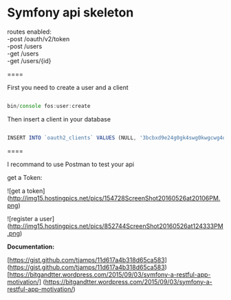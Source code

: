 Symfony api skeleton
====

routes enabled:</br>
-post /oauth/v2/token</br>
-post /users</br>
-get /users</br>
-get /users/{id}

====

First you need to create a user and a client

```javascript

bin/console fos:user:create

```

Then insert a client in your database

```javascript

INSERT INTO `oauth2_clients` VALUES (NULL, '3bcbxd9e24g0gk4swg0kwgcwg4o8k8g4g888kwc44gcc0gwwk4', 'a:0:{}', '4ok2x70rlfokc8g0wws8c8kwcokw80k44sg48goc0ok4w0so0k', 'a:1:{i:0;s:8:"password";}');

```

====

I recommand to use Postman to test your api

get a Token:

![get a token]
(http://img15.hostingpics.net/pics/154728ScreenShot20160526at20106PM.png)

![register a user]
(http://img15.hostingpics.net/pics/852744ScreenShot20160526at124333PM.png)

**Documentation:**

[https://gist.github.com/tjamps/11d617a4b318d65ca583]
(https://gist.github.com/tjamps/11d617a4b318d65ca583)
[https://bitgandtter.wordpress.com/2015/09/03/symfony-a-restful-app-motivation/]
(https://bitgandtter.wordpress.com/2015/09/03/symfony-a-restful-app-motivation/)